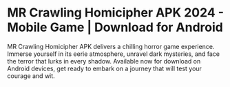 # MR Crawling Homicipher APK 2024 - Mobile Game | Download for Android

MR Crawling Homicipher APK delivers a chilling horror game experience. Immerse yourself in its eerie atmosphere, unravel dark mysteries, and face the terror that lurks in every shadow. Available now for download on Android devices, get ready to embark on a journey that will test your courage and wit.

